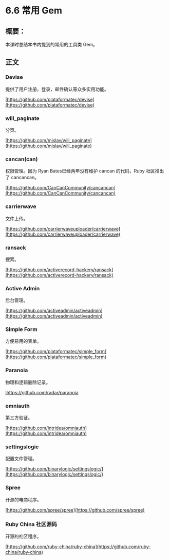 # 6.6 常用 Gem

## 概要：

本课时总结本书内提到的常用的工具类 Gem。


## 正文

### Devise

提供了用户注册，登录，邮件确认等众多实用功能。

[https://github.com/plataformatec/devise](https://github.com/plataformatec/devise)

### will_paginate

分页。

[https://github.com/mislav/will_paginate](https://github.com/mislav/will_paginate)

### cancan(can)

权限管理。因为 Ryan Bates已经两年没有维护 cancan 的代码，Ruby 社区推出了 cancancan。

[https://github.com/CanCanCommunity/cancancan](https://github.com/CanCanCommunity/cancancan)

### carrierwave

文件上传。

[https://github.com/carrierwaveuploader/carrierwave](https://github.com/carrierwaveuploader/carrierwave)

### ransack

搜索。

[https://github.com/activerecord-hackery/ransack](https://github.com/activerecord-hackery/ransack)

### Active Admin

后台管理。

[https://github.com/activeadmin/activeadmin](https://github.com/activeadmin/activeadmin)

### Simple Form

方便易用的表单。

[https://github.com/plataformatec/simple_form](https://github.com/plataformatec/simple_form)

### Paranoia

物理和逻辑删除记录。

[lhttps://github.com/radar/paranoia](https://github.com/radar/paranoia)


### omniauth

第三方验证。

[https://github.com/intridea/omniauth](https://github.com/intridea/omniauth)


### settingslogic

配置文件管理。

[https://github.com/binarylogic/settingslogic/](https://github.com/binarylogic/settingslogic/)

### Spree

开源的电商程序。

[https://github.com/spree/spree](https://github.com/spree/spree)


### Ruby China 社区源码

开源的社区程序。

[https://github.com/ruby-china/ruby-china](https://github.com/ruby-china/ruby-china)
